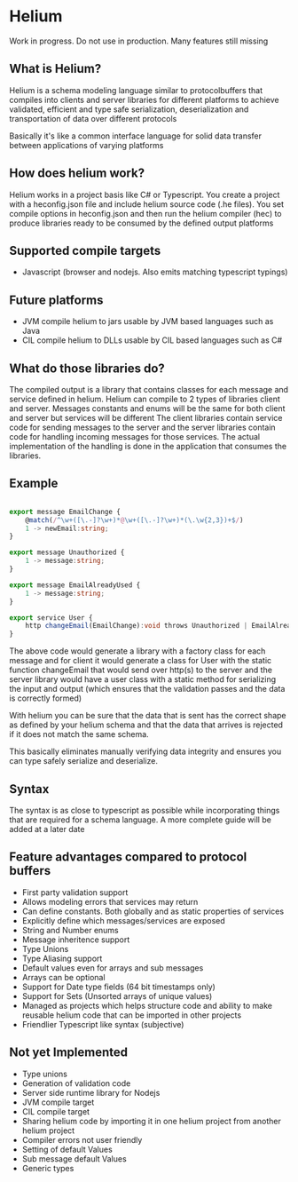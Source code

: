 # Helium

Work in progress. Do not use in production. Many features still missing

## What is Helium?

Helium is a schema modeling language similar to protocolbuffers that compiles into clients and server libraries for different platforms to achieve validated, efficient and type safe serialization, deserialization and transportation of data over different protocols

Basically it's like a common interface language for solid data transfer between applications of varying platforms

## How does helium work?

Helium works in a project basis like C# or Typescript. You create a project with a heconfig.json file and include helium source code (.he files). You set compile options in heconfig.json and then run the helium compiler (hec) to produce libraries ready to be consumed by the defined output platforms

## Supported compile targets

-   Javascript (browser and nodejs. Also emits matching typescript typings)

## Future platforms

-   JVM compile helium to jars usable by JVM based languages such as Java
-   CIL compile helium to DLLs usable by CIL based languages such as C#

## What do those libraries do?

The compiled output is a library that contains classes for each message and service defined in helium. Helium can compile to 2 types of libraries client and server.
Messages constants and enums will be the same for both client and server but services will be different
The client libraries contain service code for sending messages to the server and the server libraries contain code for handling incoming messages for those services. The actual implementation of the handling is done in the application that consumes the libraries.

## Example

```ts

export message EmailChange {
    @match(/^\w+([\.-]?\w+)*@\w+([\.-]?\w+)*(\.\w{2,3})+$/)
    1 -> newEmail:string;
}

export message Unauthorized {
    1 -> message:string;
}

export message EmailAlreadyUsed {
    1 -> message:string;
}

export service User {
	http changeEmail(EmailChange):void throws Unauthorized | EmailAlreadyUsed;
}
```

The above code would generate a library with a factory class for each message and for client it would generate a class for User with the static function changeEmail that would send over http(s) to the server and the server library would have a user class with a static method for serializing the input and output (which ensures that the validation passes and the data is correctly formed)

With helium you can be sure that the data that is sent has the correct shape as defined by your helium schema and that the data that arrives is rejected if it does not match the same schema.

This basically eliminates manually verifying data integrity and ensures you can type safely serialize and deserialize.

## Syntax

The syntax is as close to typescript as possible while incorporating things that are required for a schema language. A more complete guide will be added at a later date

## Feature advantages compared to protocol buffers

-   First party validation support
-   Allows modeling errors that services may return
-   Can define constants. Both globally and as static properties of services
-   Explicitly define which messages/services are exposed
-   String and Number enums
-   Message inheritence support
-   Type Unions
-   Type Aliasing support
-   Default values even for arrays and sub messages
-   Arrays can be optional
-   Support for Date type fields (64 bit timestamps only)
-   Support for Sets (Unsorted arrays of unique values)
-   Managed as projects which helps structure code and ability to make reusable helium code that can be imported in other projects
-   Friendlier Typescript like syntax (subjective)

## Not yet Implemented

-   Type unions
-   Generation of validation code
-   Server side runtime library for Nodejs
-   JVM compile target
-   CIL compile target
-   Sharing helium code by importing it in one helium project from another helium project
-   Compiler errors not user friendly
-   Setting of default Values
-   Sub message default Values
-   Generic types
